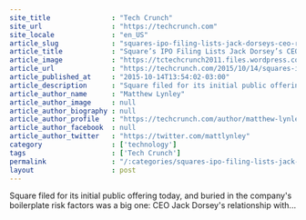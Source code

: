 ```yaml
---
site_title               : "Tech Crunch"
site_url                 : "https://techcrunch.com"
site_locale              : "en_US"
article_slug             : "squares-ipo-filing-lists-jack-dorseys-ceo-role-at-twitter-as-a-risk-factor"
article_title            : "Square’s IPO Filing Lists Jack Dorsey’s CEO Role At Twitter As A Risk Factor"
article_image            : "https://tctechcrunch2011.files.wordpress.com/2015/09/459305148.jpg?w=764&h=400&crop=1"
article_url              : "https://techcrunch.com/2015/10/14/squares-ipo-filing-lists-jack-dorseys-ceo-role-at-twitter-as-a-risk-factor/"
article_published_at     : "2015-10-14T13:54:02-03:00"
article_description      : "Square filed for its initial public offering today, and buried in the company's boilerplate risk factors was a big one: CEO Jack Dorsey's relationship with..."
article_author_name      : "Matthew Lynley"
article_author_image     : null
article_author_biography : null
article_author_profile   : "https://techcrunch.com/author/matthew-lynley/"
article_author_facebook  : null
article_author_twitter   : "https://twitter.com/mattlynley"
category                 : ['technology']
tags                     : ['Tech Crunch']
permalink                : "/:categories/squares-ipo-filing-lists-jack-dorseys-ceo-role-at-twitter-as-a-risk-factor/"
layout                   : post
---
```


Square filed for its initial public offering today, and buried in the company's boilerplate risk factors was a big one: CEO Jack Dorsey's relationship with...
